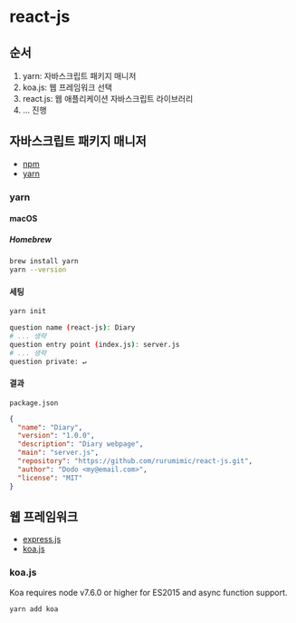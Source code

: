# react-js

## 순서

1. yarn: 자바스크립트 패키지 매니저
1. koa.js: 웹 프레임워크 선택
1. react.js: 웹 애플리케이션 자바스크립트 라이브러리
1. ... 진행

## 자바스크립트 패키지 매니저

- [npm](https://www.npmjs.com)
- [yarn](https://yarnpkg.com/en/)

### yarn

#### macOS

##### Homebrew

```bash
brew install yarn
yarn --version
```

#### 세팅

```bash
yarn init

question name (react-js): Diary
# ... 생략
question entry point (index.js): server.js
# ... 생략
question private: ↵
```

#### 결과

`package.json`

```json
{
  "name": "Diary",
  "version": "1.0.0",
  "description": "Diary webpage",
  "main": "server.js",
  "repository": "https://github.com/rurumimic/react-js.git",
  "author": "Dodo <my@email.com>",
  "license": "MIT"
}
```

## 웹 프레임워크

- [express.js](https://expressjs.com/ko/)
- [koa.js](https://koajs.com)

### koa.js

Koa requires node v7.6.0 or higher for ES2015 and async function support.

```bash
yarn add koa
```
